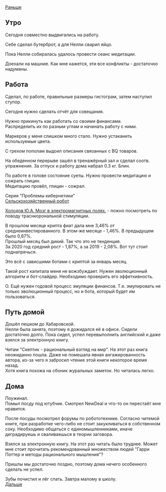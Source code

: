 [Раньше](2020.08.30.md)  
## Утро
Сегодня совместно выдвигались на работу.

Себе сделал бутерброт, а для Нелли сварил яйцо.

Пока Нелли собиралась удалось провести сеанс медитации.

Доехали на машние. Как мне кажется, эти все конфликты - достаточно надуманы.
## Работа
Сделал, по работе, правильные размеры гистограм, затем наступил ступор. 

Сегодня нужно сделать отчёт для совещания.

Нужно прикинуть как работать со своими финансами.  
Распределить их по разным углам и начинать работу с ними.

Маркеров у меня слишком много стало. Нужно устаканить используемые цвета.

С грехом пополам выдоил описания связанных с BQ товаров.

На обеденном перерыве зашёл в тренажёрный зал и сделал соотв. упражнения. За отпуск и работу дома набрал 0.3 кг. Блин.

По работе в голове состояние суеты. Нужно провести медитацию и сожрать глицин.  
Медитацию провёл, глицин - сожрал.

Серия "Проблемы кибернетики"  
[Сельскохозяйственный робот](http://forums.balancer.ru/tech/forum/2019/05/t66356--avtomaticheskij-kolkhoznik.82.html)

[Холодов Ю.А. Мозг в электромагнитных полях.](http://publ.lib.ru/ARCHIVES/N/''Nauchno-populyarnaya_literatura''_(ser.AN)/_''NPLAN_ChiOS''_.html) - пожно посмотреть по поводу траснкорональной стимуляции.

В прошлом месяце крипта фиат дала мне 3,46% от среднеинвестированного. В этом-же месяце - 1,46%. В предыдущем было 0,67%.  
Прошлый месяц был дикий. Так что это не тенденция.  
За 2020 год средний рост - 1,87%, а за 2019 - 2,08%. Вот тут стоит поднапрячься.

Это всё с зависшими ботами с криптой за январь месяц.

Такой рост капитала меня не вожзбуждает. Нужен эволюционный алгоритм и бот-слайдер. Необходимо проверить его эффеткивность.

О. Ещё нужен годовой процесс эмуляции финансов. Т.е. эмулировать не только эволюционный процесс, но и бота, который будет им пользоваться.
## Путь домой
Дошёл пешком до Хабаровской.  
Нелли была занята, поэтому я дожидался её в офисе. Сидели достаточно долго. Пока сидел, успел перевыполнить английский и даже взялся за электронную книгу. 

Читам "Скептик - рациональный взгляд на мир". На этот раз книга неожиданно пошла. Даже не помешала явная ангажированность автора, из-за чего я забросил чтение этой книги некоторое время назад.  
Хотя книга похожа на сбоник журальных заметок. Но читалась легко.
## Дома
Поужинал.  
Помыл посду под ютубчик. Смотрел NewDeal и что-то он перестаёт мне нравится.

После посуды посмотрел форумы по робототехнике. Согласно читемой книге, при разработке чего-либо не стоит закукливаться в собственном соку. Необходимо общаться с единомышленниками, иначе деградируешь и сваливаешься в теории заговора.

Взялся за электронную книгу. На этот раз читать было труднее. Может мне стоит прочитать рекомендованный множеством людей "Гарри Поттер и методы рационального мышления"?

Пришлы мы достаточно поздно, поэтому дома нечего особенного сделать не успел.

Зубы почистил и лёг спать. Завтра малому в школу.  
[Дальше](2020.09.01.md)